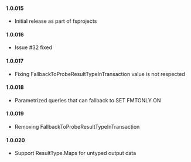 #### 1.0.015 
* Initial release as part of fsprojects
#### 1.0.016 
* Issue #32 fixed
#### 1.0.017 
* Fixing FallbackToProbeResultTypeInTransaction value is not respected 
#### 1.0.018 
* Parametrized queries that can fallback to SET FMTONLY ON
#### 1.0.019 
* Removing FallbackToProbeResultTypeInTransaction
#### 1.0.020
* Support ResultType.Maps for untyped output data


